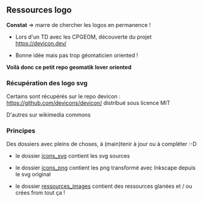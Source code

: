 ## Ressources logo

**Constat** => marre de chercher les logos en permanence ! 

- Lors d'un TD avec les CPGEOM, découverte du projet https://devicon.dev/

- Bonne idée mais pas trop géomaticien oriented !

**Voilà donc ce petit repo geomatik lover oriented**

### Récupération des logo svg

Certains sont récupérés sur le repo devicon : https://github.com/devicons/devicon/ distribué sous licence MIT

D'autres sur wikimedia commons

### Principes

Des dossiers avec pleins de choses, à (main)tenir à jour ou à compléter :-D

- le dossier [icons_svg](./icons_svg) contient les svg sources

- le dossier [icons_png](./icons_png) contient les png transformé avec Inkscape depuis le svg original

- le dossier [ressources_images](./ressources_images) contient des ressources glanées et / ou crées from tout ça !



